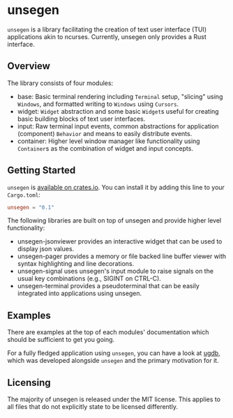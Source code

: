 # unsegen

`unsegen` is a library facilitating the creation of text user interface (TUI) applications akin to ncurses.
Currently, unsegen only provides a Rust interface.

## Overview

The library consists of four modules:

* base: Basic terminal rendering including `Terminal` setup, "slicing" using `Windows`, and formatted writing to `Windows` using `Cursors`.
* widget: `Widget` abstraction and some basic `Widget`s useful for creating basic building blocks of text user interfaces.
* input: Raw terminal input events, common abstractions for application (component) `Behavior` and means to easily distribute events.
* container: Higher level window manager like functionality using `Container`s as the combination of widget and input concepts.


## Getting Started

`unsegen` is [available on crates.io](https://crates.io/crates/unsegen). You can install it by adding this line to your `Cargo.toml`:

```toml
unsegen = "0.1"
```

The following libraries are built on top of unsegen and provide higher level functionality:

* unsegen-jsonviewer provides an interactive widget that can be used to display json values.
* unsegen-pager provides a memory or file backed line buffer viewer with syntax highlighting and line decorations.
* unsegen-signal uses unsegen's input module to raise signals on the usual key combinations (e.g., SIGINT on CTRL-C).
* unsegen-terminal provides a pseudoterminal that can be easily integrated into applications using unsegen.

## Examples

There are examples at the top of each modules' documentation which should be sufficient to get you going.

For a fully fledged application using `unsegen`, you can have a look at [ugdb](https://github.com/ftilde/ugdb), which was developed alongside `unsegen` and the primary motivation for it.

## Licensing

The majority of unsegen is released under the MIT license. This applies to all files that do not explicitly state to be licensed differently.
